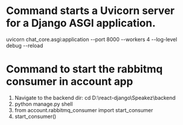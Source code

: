 # Command starts a Uvicorn server for a Django ASGI application.
uvicorn chat_core.asgi:application --port 8000 --workers 4 --log-level debug --reload

# Command to start the rabbitmq consumer in account app
1. Navigate to the backend dir:
    cd D:\react-django\Speakez\backend
2. python manage.py shell
3. from account.rabbitmq_consumer import start_consumer
4. start_consumer()
